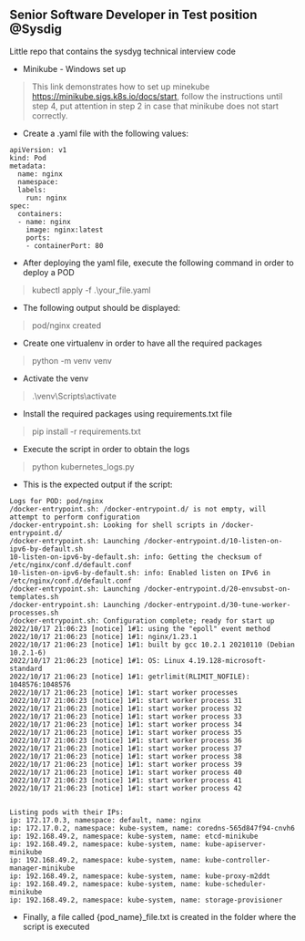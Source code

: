 ## Senior Software Developer in Test position @Sysdig

Little repo that contains the sysdyg technical interview code

- Minikube - Windows set up 

>This link demonstrates how to set up minekube https://minikube.sigs.k8s.io/docs/start, follow the
instructions until step 4, put attention in step 2 in case that minikube does not start correctly.

- Create a .yaml file with the following values:

```
apiVersion: v1
kind: Pod
metadata:
  name: nginx
  namespace:
  labels:
    run: nginx
spec:
  containers:
  - name: nginx
    image: nginx:latest
    ports:
    - containerPort: 80
```

- After deploying the yaml file, execute the following command in order to deploy a POD 
> kubectl apply -f .\your_file.yaml

- The following output should be displayed:
> pod/nginx created

- Create one virtualenv in order to have all the required packages 
> python -m venv venv

- Activate the venv
> .\venv\Scripts\activate

- Install the required packages using requirements.txt file
> pip install -r requirements.txt

- Execute the script in order to obtain the logs
> python kubernetes_logs.py


- This is the expected output if the script:
```
Logs for POD: pod/nginx
/docker-entrypoint.sh: /docker-entrypoint.d/ is not empty, will attempt to perform configuration
/docker-entrypoint.sh: Looking for shell scripts in /docker-entrypoint.d/
/docker-entrypoint.sh: Launching /docker-entrypoint.d/10-listen-on-ipv6-by-default.sh
10-listen-on-ipv6-by-default.sh: info: Getting the checksum of /etc/nginx/conf.d/default.conf
10-listen-on-ipv6-by-default.sh: info: Enabled listen on IPv6 in /etc/nginx/conf.d/default.conf
/docker-entrypoint.sh: Launching /docker-entrypoint.d/20-envsubst-on-templates.sh
/docker-entrypoint.sh: Launching /docker-entrypoint.d/30-tune-worker-processes.sh
/docker-entrypoint.sh: Configuration complete; ready for start up
2022/10/17 21:06:23 [notice] 1#1: using the "epoll" event method
2022/10/17 21:06:23 [notice] 1#1: nginx/1.23.1
2022/10/17 21:06:23 [notice] 1#1: built by gcc 10.2.1 20210110 (Debian 10.2.1-6)
2022/10/17 21:06:23 [notice] 1#1: OS: Linux 4.19.128-microsoft-standard
2022/10/17 21:06:23 [notice] 1#1: getrlimit(RLIMIT_NOFILE): 1048576:1048576
2022/10/17 21:06:23 [notice] 1#1: start worker processes
2022/10/17 21:06:23 [notice] 1#1: start worker process 31
2022/10/17 21:06:23 [notice] 1#1: start worker process 32
2022/10/17 21:06:23 [notice] 1#1: start worker process 33
2022/10/17 21:06:23 [notice] 1#1: start worker process 34
2022/10/17 21:06:23 [notice] 1#1: start worker process 35
2022/10/17 21:06:23 [notice] 1#1: start worker process 36
2022/10/17 21:06:23 [notice] 1#1: start worker process 37
2022/10/17 21:06:23 [notice] 1#1: start worker process 38
2022/10/17 21:06:23 [notice] 1#1: start worker process 39
2022/10/17 21:06:23 [notice] 1#1: start worker process 40
2022/10/17 21:06:23 [notice] 1#1: start worker process 41
2022/10/17 21:06:23 [notice] 1#1: start worker process 42


Listing pods with their IPs:
ip: 172.17.0.3, namespace: default, name: nginx
ip: 172.17.0.2, namespace: kube-system, name: coredns-565d847f94-cnvh6
ip: 192.168.49.2, namespace: kube-system, name: etcd-minikube
ip: 192.168.49.2, namespace: kube-system, name: kube-apiserver-minikube
ip: 192.168.49.2, namespace: kube-system, name: kube-controller-manager-minikube
ip: 192.168.49.2, namespace: kube-system, name: kube-proxy-m2ddt
ip: 192.168.49.2, namespace: kube-system, name: kube-scheduler-minikube
ip: 192.168.49.2, namespace: kube-system, name: storage-provisioner
```

- Finally, a file called {pod_name}_file.txt is created in the folder where the script is executed













